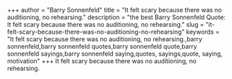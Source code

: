 +++
author = "Barry Sonnenfeld"
title = "It felt scary because there was no auditioning, no rehearsing."
description = "the best Barry Sonnenfeld Quote: It felt scary because there was no auditioning, no rehearsing."
slug = "it-felt-scary-because-there-was-no-auditioning-no-rehearsing"
keywords = "It felt scary because there was no auditioning, no rehearsing.,barry sonnenfeld,barry sonnenfeld quotes,barry sonnenfeld quote,barry sonnenfeld sayings,barry sonnenfeld saying,quotes, sayings,quote, saying, motivation"
+++
It felt scary because there was no auditioning, no rehearsing.
